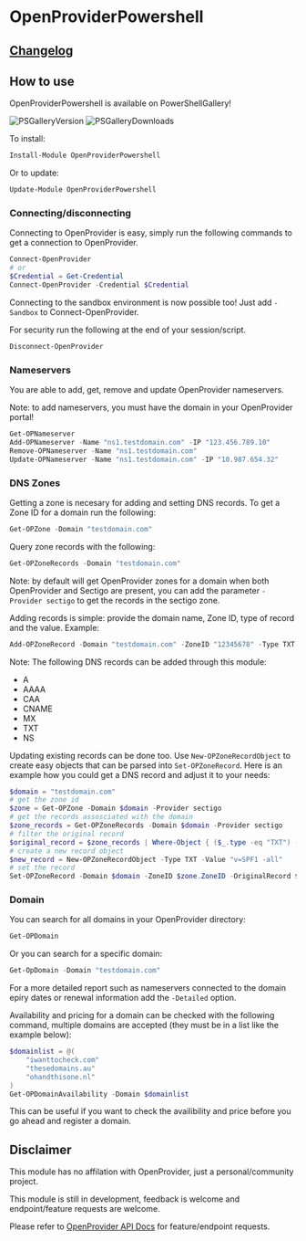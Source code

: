 # OpenProviderPowershell

## [Changelog](https://github.com/JeshuaEdgar/OpenProviderPowershell/blob/development/CHANGELOG.md)

## How to use

OpenProviderPowershell is available on PowerShellGallery! 

![PSGalleryVersion](https://img.shields.io/powershellgallery/v/OpenProviderPowershell?style=flat-square) ![PSGalleryDownloads](https://img.shields.io/powershellgallery/dt/OpenProviderPowershell?style=flat-square)

To install:

```powershell
Install-Module OpenProviderPowershell
```

Or to update:

```powershell
Update-Module OpenProviderPowershell
```

### Connecting/disconnecting

Connecting to OpenProvider is easy, simply run the following commands to get a connection to OpenProvider.

```powershell
Connect-OpenProvider
# or
$Credential = Get-Credential
Connect-OpenProvider -Credential $Credential
```

Connecting to the sandbox environment is now possible too! Just add ```-Sandbox``` to Connect-OpenProvider.

For security run the following at the end of your session/script.

```powershell
Disconnect-OpenProvider
```

### Nameservers

You are able to add, get, remove and update OpenProvider nameservers.

Note: to add nameservers, you must have the domain in your OpenProvider portal!

```powershell
Get-OPNameserver
Add-OPNameserver -Name "ns1.testdomain.com" -IP "123.456.789.10"
Remove-OPNameserver -Name "ns1.testdomain.com"
Update-OPNameserver -Name "ns1.testdomain.com" -IP "10.987.654.32"
```

### DNS Zones

Getting a zone is necesary for adding and setting DNS records. To get a Zone ID for a domain run the following:

```powershell
Get-OPZone -Domain "testdomain.com"
```

Query zone records with the following:

```powershell
Get-OPZoneRecords -Domain "testdomain.com"
```

Note: by default will get OpenProvider zones for a domain when both OpenProvider and Sectigo are present, you can add the parameter ```-Provider sectigo``` to get the records in the sectigo zone.

Adding records is simple: provide the domain name, Zone ID, type of record and the value. Example:

```powershell
Add-OPZoneRecord -Domain "testdomain.com" -ZoneID "12345678" -Type TXT -Value "v=SPF1 -all"
```

Note: The following DNS records can be added through this module:

- A
- AAAA
- CAA
- CNAME
- MX
- TXT
- NS

Updating existing records can be done too. Use ```New-OPZoneRecordObject``` to create easy objects that can be parsed into ```Set-OPZoneRecord```. Here is an example how you could get a DNS record and adjust it to your needs:

```powershell
$domain = "testdomain.com"
# get the zone id
$zone = Get-OPZone -Domain $domain -Provider sectigo
# get the records assosciated with the domain
$zone_records = Get-OPZoneRecords -Domain $domain -Provider sectigo
# filter the original record
$original_record = $zone_records | Where-Object { ($_.type -eq "TXT") -and ($_.value -eq "v=SPF1 +all") }
# create a new record object
$new_record = New-OPZoneRecordObject -Type TXT -Value "v=SPF1 -all"
# set the record 
Set-OPZoneRecord -Domain $domain -ZoneID $zone.ZoneID -OriginalRecord $original_record -NewRecord $new_record
```

### Domain

You can search for all domains in your OpenProvider directory:

```powershell
Get-OPDomain
```

Or you can search for a specific domain:

```powershell
Get-OpDomain -Domain "testdomain.com"
```

For a more detailed report such as nameservers connected to the domain epiry dates or renewal information add the ```-Detailed``` option.

Availability and pricing for a domain can be checked with the following command, multiple domains are accepted (they must be in a list like the example below):

```powershell
$domainlist = @(
    "iwanttocheck.com"
    "thesedomains.au"
    "ohandthisone.nl"
)
Get-OPDomainAvailability -Domain $domainlist
```

This can be useful if you want to check the availibility and price before you go ahead and register a domain.

## Disclaimer

This module has no affilation with OpenProvider, just a personal/community project.

This module is still in development, feedback is welcome and endpoint/feature requests are welcome.

Please refer to [OpenProvider API Docs](https://docs.openprovider.com/doc/all) for feature/endpoint requests.
